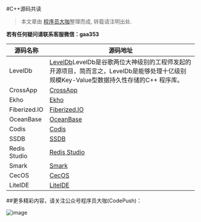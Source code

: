 #C++源码共读


> 本文章由 [程序员大咖](http://dwz.cn/codepush)整理而成, 转载请注明出处.

**若有任何疑问请联系客服微信：gaa353**

源码名称 | 源码地址
------- | -------
LevelDb|[LevelDb](https://github.com/google/leveldb)LevelDb是谷歌两位大神级别的工程师发起的开源项目，简而言之，LevelDb是能够处理十亿级别规模Key-Value型数据持久性存储的C++ 程序库。
CrossApp|[CrossApp](http://git.oschina.net/9miao/CrossApp)
Ekho|[Ekho](http://www.eguidedog.net/ekho.php)
Fiberized.IO|[Fiberized.IO](http://git.oschina.net/windoze/fibio)
OceanBase|[OceanBase](http://code.taobao.org/p/OceanBase/src/)
Codis|[Codis](https://github.com/wandoulabs/codis)
SSDB|[SSDB](https://github.com/ideawu/ssdb)
Redis Studio|[Redis Studio](https://github.com/cinience/RedisStudio)
Smark|[Smark](http://git.oschina.net/elerao/Smark)
CecOS|[CecOS](http://git.oschina.net/openfans.org/cecos.engine)
LiteIDE|[LiteIDE](http://git.oschina.net/visualfc/liteide)


##更多精彩内容，请关注公众号程序员大咖(CodePush)：

![image](https://github.com/worldligang/CodeReading/blob/master/image/codepush.jpg)